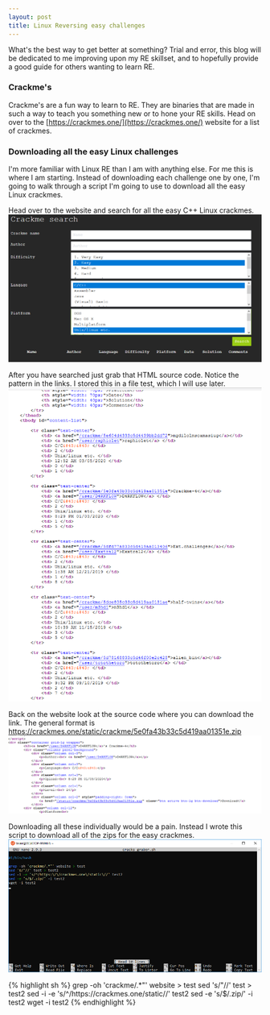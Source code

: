 ```yaml
---
layout: post
title: Linux Reversing easy challenges
---
```


What's the best way to get better at something? Trial and error, this blog will be dedicated to me improving upon my RE skillset, and to hopefully provide a good guide for others wanting to learn RE.

### Crackme's

Crackme's are a fun way to learn to RE. They are binaries that are made in such a way to teach you something new or to hone your RE skills.
Head on over to the [https://crackmes.one/](https://crackmes.one/) website for a list of crackmes.


### Downloading all the easy Linux challenges

I'm more familiar with Linux RE than I am with anything else. For me this is where I am starting. Instead of downloading each challenge one by one, I'm going to walk through a script I'm going to use to download all the easy Linux crackmes.

Head over to the website and search for all the easy C++ Linux crackmes.
![placeholder](/images/crackme1.PNG)

After you have searched just grab that HTML source code. Notice the pattern in the links. I stored this in a file test, which I will use later.
![placeholder](/images/crackme2.PNG)

Back on the website look at the source code where you can download the link. The general format is https://crackmes.one/static/crackme/5e0fa43b33c5d419aa01351e.zip
![placeholder](/images/crackme3.PNG)


Downloading all these individually would be a pain. Instead I wrote this script to download all of the zips for the easy crackmes.
![placeholder](/images/crackme4.PNG)

{% highlight sh %}
grep -oh 'crackme/.*"' website > test
sed 's/"//' test > test2
sed -i -e 's/^/https:\/\/crackmes.one\/static\//' test2
sed -e 's/$/.zip/' -i test2
wget -i test2
{% endhighlight %}
